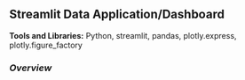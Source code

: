 ## Streamlit Data Application/Dashboard

 **Tools and Libraries:** Python, streamlit, pandas, plotly.express, plotly.figure_factory

 ###  _Overview_
